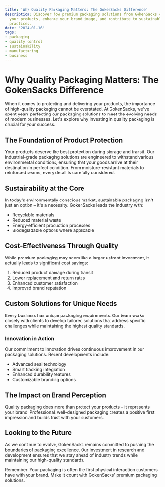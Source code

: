 ```yaml
---
title: 'Why Quality Packaging Matters: The GokenSacks Difference'
description: Discover how premium packaging solutions from GokenSacks can protect
  your products, enhance your brand image, and contribute to sustainable business
  practices.
date: '2024-01-16'
tags:
- packaging
- quality control
- sustainability
- manufacturing
- business
---
```


# Why Quality Packaging Matters: The GokenSacks Difference

When it comes to protecting and delivering your products, the importance of high-quality packaging cannot be overstated. At GokenSacks, we've spent years perfecting our packaging solutions to meet the evolving needs of modern businesses. Let's explore why investing in quality packaging is crucial for your success.

## The Foundation of Product Protection

Your products deserve the best protection during storage and transit. Our industrial-grade packaging solutions are engineered to withstand various environmental conditions, ensuring that your goods arrive at their destination in perfect condition. From moisture-resistant materials to reinforced seams, every detail is carefully considered.

## Sustainability at the Core

In today's environmentally conscious market, sustainable packaging isn't just an option – it's a necessity. GokenSacks leads the industry with:

- Recyclable materials
- Reduced material waste
- Energy-efficient production processes
- Biodegradable options where applicable

## Cost-Effectiveness Through Quality

While premium packaging may seem like a larger upfront investment, it actually leads to significant cost savings:

1. Reduced product damage during transit
2. Lower replacement and return rates
3. Enhanced customer satisfaction
4. Improved brand reputation

## Custom Solutions for Unique Needs

Every business has unique packaging requirements. Our team works closely with clients to develop tailored solutions that address specific challenges while maintaining the highest quality standards.

### Innovation in Action

Our commitment to innovation drives continuous improvement in our packaging solutions. Recent developments include:

- Advanced seal technology
- Smart tracking integration
- Enhanced durability features
- Customizable branding options

## The Impact on Brand Perception

Quality packaging does more than protect your products – it represents your brand. Professional, well-designed packaging creates a positive first impression and builds trust with your customers.

## Looking to the Future

As we continue to evolve, GokenSacks remains committed to pushing the boundaries of packaging excellence. Our investment in research and development ensures that we stay ahead of industry trends while maintaining our high-quality standards.

Remember: Your packaging is often the first physical interaction customers have with your brand. Make it count with GokenSacks' premium packaging solutions.
